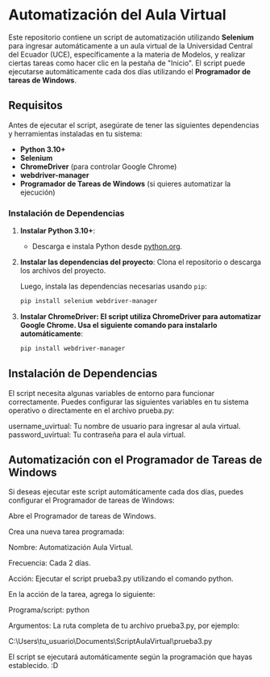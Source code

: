 # Automatización del Aula Virtual

Este repositorio contiene un script de automatización utilizando **Selenium** para ingresar automáticamente a un aula virtual de la Universidad Central del Ecuador (UCE), específicamente a la materia de Modelos, y realizar ciertas tareas como hacer clic en la pestaña de "Inicio". El script puede ejecutarse automáticamente cada dos días utilizando el **Programador de tareas de Windows**.

## Requisitos

Antes de ejecutar el script, asegúrate de tener las siguientes dependencias y herramientas instaladas en tu sistema:

- **Python 3.10+**
- **Selenium**
- **ChromeDriver** (para controlar Google Chrome)
- **webdriver-manager**
- **Programador de Tareas de Windows** (si quieres automatizar la ejecución)

### Instalación de Dependencias

1. **Instalar Python 3.10+**:
   - Descarga e instala Python desde [python.org](https://www.python.org/downloads/).

2. **Instalar las dependencias del proyecto**:
   Clona el repositorio o descarga los archivos del proyecto.

   Luego, instala las dependencias necesarias usando `pip`:

   ```bash
   pip install selenium webdriver-manager

3. **Instalar ChromeDriver: El script utiliza ChromeDriver para automatizar Google Chrome. Usa el siguiente comando para instalarlo automáticamente**:
   ```bash
   pip install webdriver-manager

## Instalación de Dependencias
El script necesita algunas variables de entorno para funcionar correctamente. Puedes configurar las siguientes variables en tu sistema operativo o directamente en el archivo prueba.py:

username_uvirtual: Tu nombre de usuario para ingresar al aula virtual.
password_uvirtual: Tu contraseña para el aula virtual.


## Automatización con el Programador de Tareas de Windows
Si deseas ejecutar este script automáticamente cada dos días, puedes configurar el Programador de tareas de Windows:

Abre el Programador de tareas de Windows.

Crea una nueva tarea programada:

Nombre: Automatización Aula Virtual.

Frecuencia: Cada 2 días.

Acción: Ejecutar el script prueba3.py utilizando el comando python.

En la acción de la tarea, agrega lo siguiente:

Programa/script: python

Argumentos: La ruta completa de tu archivo prueba3.py, por ejemplo:

C:\Users\tu_usuario\Documents\ScriptAulaVirtual\prueba3.py

El script se ejecutará automáticamente según la programación que hayas establecido. :D
